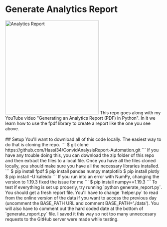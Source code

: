 # Generate Analytics Report
<img src="resources/letterhead.jpg" alt="Analytics Report" width="300"/>
This repo goes along with my YouTube video "Generating an Analytics Report (PDF) in Python". In it we learn how to use the fpdf library to create a report like the one you see above.
<br/>
<br/>
## Setup
You'll want to download all of this code locally. The easiest way to do that is cloning the repo.
```
$ git clone https://github.com/Hassi34/ConvidAnalysisReport-Automation.git
```
If you have any trouble doing this, you can download the zip folder of this repo and then extract the files to a local file. Once you have all the files cloned locally, you should make sure you have all the necessary libraries installed.
```
$ pip install fpdf
$ pip install pandas numpy matplotlib
$ pip install plotly
$ pip install -U kaleido
```
If you run into an error with NumPy, changing the version to 1.19.3 fixed the issue for me
```
$ pip install numpy==1.19.3
```
To test if everything is set up properly, try running `python generate_report.py`. You should get a fresh report file. You'll have to change `helper.py` to read from the online version of the data if you want to access the previous day (uncomment the BASE_PATH URL and comment BASE_PATH='./data'). You will also have to comment out the hard coded date at the bottom of `generate_report.py` file. I saved it this way so not too many unneccesary requests to the GitHub server were made while testing.
